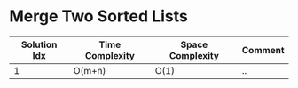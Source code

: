 # Merge Two Sorted Lists

| Solution Idx | Time Complexity | Space Complexity | Comment |
| ------------ | --------------- | ---------------- | ------- |
| 1            | O(m+n)          | O(1)             | ..      |
